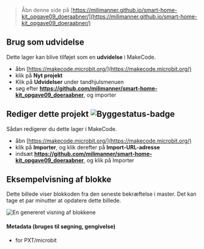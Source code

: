 
> Åbn denne side på [https://milimanner.github.io/smart-home-kit_opgave09_doeraabner/](https://milimanner.github.io/smart-home-kit_opgave09_doeraabner/)

## Brug som udvidelse

Dette lager kan blive tilføjet som en **udvidelse** i MakeCode.

* åbn [https://makecode.microbit.org/](https://makecode.microbit.org/)
* klik på **Nyt projekt**
* Klik på **Udvidelser** under tandhjulsmenuen
* søg efter **https://github.com/milimanner/smart-home-kit_opgave09_doeraabner**, og importer

## Rediger dette projekt ![Byggestatus-badge](https://github.com/milimanner/smart-home-kit_opgave09_doeraabner/workflows/MakeCode/badge.svg)

Sådan redigerer du dette lager i MakeCode.

* åbn [https://makecode.microbit.org/](https://makecode.microbit.org/)
* klik på **Importer**, og klik derefter på **Import-URL-adresse**
* indsæt **https://github.com/milimanner/smart-home-kit_opgave09_doeraabner**, og klik på Importer

## Eksempelvisning af blokke

Dette billede viser blokkoden fra den seneste bekræftelse i master.
Det kan tage et par minutter at opdatere dette billede.

![En genereret visning af blokkene](https://github.com/milimanner/smart-home-kit_opgave09_doeraabner/raw/master/.github/makecode/blocks.png)

#### Metadata (bruges til søgning, gengivelse)

* for PXT/microbit
<script src="https://makecode.com/gh-pages-embed.js"></script><script>makeCodeRender("{{ site.makecode.home_url }}", "{{ site.github.owner_name }}/{{ site.github.repository_name }}");</script>
